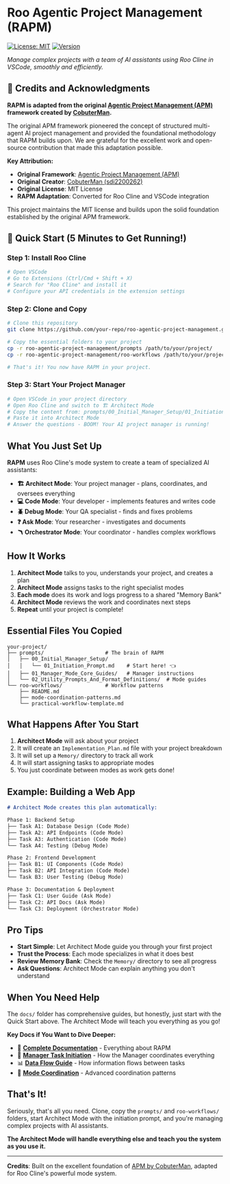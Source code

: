 # Roo Agentic Project Management (RAPM)

[![License: MIT](https://img.shields.io/badge/License-MIT-yellow.svg)](https://opensource.org/licenses/MIT) [![Version](https://img.shields.io/badge/version-v1.0.0-blue)](https://github.com/your-repo/roo-agentic-project-management/releases/tag/v1.0.0)

*Manage complex projects with a team of AI assistants using Roo Cline in VSCode, smoothly and efficiently.*

## 🙏 Credits and Acknowledgments

**RAPM is adapted from the original [Agentic Project Management (APM)](https://github.com/sdi2200262/agentic-project-management) framework created by [CobuterMan](https://github.com/sdi2200262).** 

The original APM framework pioneered the concept of structured multi-agent AI project management and provided the foundational methodology that RAPM builds upon. We are grateful for the excellent work and open-source contribution that made this adaptation possible.

**Key Attribution:**
- **Original Framework**: [Agentic Project Management (APM)](https://github.com/sdi2200262/agentic-project-management) 
- **Original Creator**: [CobuterMan (sdi2200262)](https://github.com/sdi2200262)
- **Original License**: MIT License
- **RAPM Adaptation**: Converted for Roo Cline and VSCode integration

This project maintains the MIT license and builds upon the solid foundation established by the original APM framework.

## 🚀 Quick Start (5 Minutes to Get Running!)

### Step 1: Install Roo Cline
```bash
# Open VSCode
# Go to Extensions (Ctrl/Cmd + Shift + X)
# Search for "Roo Cline" and install it
# Configure your API credentials in the extension settings
```

### Step 2: Clone and Copy
```bash
# Clone this repository
git clone https://github.com/your-repo/roo-agentic-project-management.git

# Copy the essential folders to your project
cp -r roo-agentic-project-management/prompts /path/to/your/project/
cp -r roo-agentic-project-management/roo-workflows /path/to/your/project/

# That's it! You now have RAPM in your project.
```

### Step 3: Start Your Project Manager
```bash
# Open VSCode in your project directory
# Open Roo Cline and switch to 🏗️ Architect Mode
# Copy the content from: prompts/00_Initial_Manager_Setup/01_Initiation_Prompt.md
# Paste it into Architect Mode
# Answer the questions - BOOM! Your AI project manager is running!
```

## What You Just Set Up

**RAPM** uses Roo Cline's mode system to create a team of specialized AI assistants:

- **🏗️ Architect Mode**: Your project manager - plans, coordinates, and oversees everything
- **💻 Code Mode**: Your developer - implements features and writes code  
- **🪲 Debug Mode**: Your QA specialist - finds and fixes problems
- **❓ Ask Mode**: Your researcher - investigates and documents
- **🪃 Orchestrator Mode**: Your coordinator - handles complex workflows

## How It Works

1. **Architect Mode** talks to you, understands your project, and creates a plan
2. **Architect Mode** assigns tasks to the right specialist modes
3. **Each mode** does its work and logs progress to a shared "Memory Bank"
4. **Architect Mode** reviews the work and coordinates next steps
5. **Repeat** until your project is complete!

## Essential Files You Copied

```
your-project/
├── prompts/                    # The brain of RAPM
│   ├── 00_Initial_Manager_Setup/
│   │   └── 01_Initiation_Prompt.md    # Start here! 👈
│   ├── 01_Manager_Mode_Core_Guides/   # Manager instructions
│   └── 02_Utility_Prompts_And_Format_Definitions/  # Mode guides
└── roo-workflows/              # Workflow patterns
    ├── README.md
    ├── mode-coordination-patterns.md
    └── practical-workflow-template.md
```

## What Happens After You Start

1. **Architect Mode** will ask about your project
2. It will create an `Implementation_Plan.md` file with your project breakdown
3. It will set up a `Memory/` directory to track all work
4. It will start assigning tasks to appropriate modes
5. You just coordinate between modes as work gets done!

## Example: Building a Web App

```markdown
# Architect Mode creates this plan automatically:

Phase 1: Backend Setup
├── Task A1: Database Design (Code Mode)
├── Task A2: API Endpoints (Code Mode)  
├── Task A3: Authentication (Code Mode)
└── Task A4: Testing (Debug Mode)

Phase 2: Frontend Development
├── Task B1: UI Components (Code Mode)
├── Task B2: API Integration (Code Mode)
└── Task B3: User Testing (Debug Mode)

Phase 3: Documentation & Deployment
├── Task C1: User Guide (Ask Mode)
├── Task C2: API Docs (Ask Mode)
└── Task C3: Deployment (Orchestrator Mode)
```

## Pro Tips

- **Start Simple**: Let Architect Mode guide you through your first project
- **Trust the Process**: Each mode specializes in what it does best
- **Review Memory Bank**: Check the `Memory/` directory to see all progress
- **Ask Questions**: Architect Mode can explain anything you don't understand

## When You Need Help

The `docs/` folder has comprehensive guides, but honestly, just start with the Quick Start above. The Architect Mode will teach you everything as you go!

**Key Docs if You Want to Dive Deeper:**
- 📖 **[Complete Documentation](docs/)** - Everything about RAPM
- 🎯 **[Manager Task Initiation](docs/08_Manager_Task_Initiation_Guide.md)** - How the Manager coordinates everything
- 📊 **[Data Flow Guide](docs/06_Data_Flow_and_Task_Management.md)** - How information flows between tasks
- 🔄 **[Mode Coordination](roo-workflows/mode-coordination-patterns.md)** - Advanced coordination patterns

## That's It!

Seriously, that's all you need. Clone, copy the `prompts/` and `roo-workflows/` folders, start Architect Mode with the initiation prompt, and you're managing complex projects with AI assistants.

**The Architect Mode will handle everything else and teach you the system as you use it.**

---

**Credits**: Built on the excellent foundation of [APM by CobuterMan](https://github.com/sdi2200262/agentic-project-management), adapted for Roo Cline's powerful mode system.
